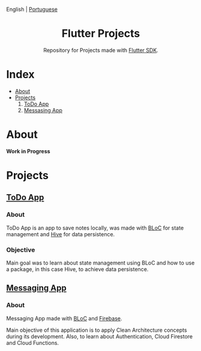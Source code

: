 English | [Portuguese](./README.pt-BR.md)

<h1 align="center">Flutter Projects</h1>

<div align="center">

Repository for Projects made with [Flutter SDK](https://flutter.dev/).

</div>

# Index

- [About](#about)
- [Projects](#projects)
  1. [ToDo App](#todo-app)
  2. [Messasing App](#messaging-app)

# About

**Work in Progress**

# Projects

## [ToDo App](./ToDo-App/android)

### About

ToDo App is an app to save notes locally, was made with [BLoC](https://pub.dev/packages/flutter_bloc) for state management and [Hive](https://pub.dev/packages/hive_flutter) for data persistence.

### Objective

Main goal was to learn about state management using BLoC and how to use a package, in this case Hive, to achieve data persistence.

## [Messaging App](./Messaging-App/)

### About

Messaging App made with [BLoC](https://pub.dev/packages/flutter_bloc) and [Firebase](https://firebase.flutter.dev/docs/overview/).

Main objective of this application is to apply Clean Architecture concepts during its development. Also, to learn about Authentication, Cloud Firestore and Cloud Functions.
